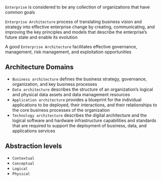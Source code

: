 `Enterprise` is considered to be any collection of organizations that have common goals

`Enterprise Architecture` process of translating business vision and strategy into effective enterprise change by creating, communicating, and improving the key principles and models that describe the enterprise’s future state and enable its evolution

A good `Enterprise Architecture` facilitates effective governance, management, risk management, and exploitation opportunities

## Architecture Domains 
* `Business architecture` defines the business strategy, governance, organization, and key business processes
* `Data architecture` describes the structure of an organization’s logical and physical data assets and data management resources
* `Application architecture` provides a blueprint for the individual applications to be deployed, their interactions, and their relationships to the core business processes of the organization
* `Technology architecture` describes the digital architecture and the logical software and hardware infrastructure capabilities and standards that are required to support the deployment of business, data, and applications services

## Abstraction levels
* `Contextual`
* `Conceptual`
* `Logical` 
* `Physical`
